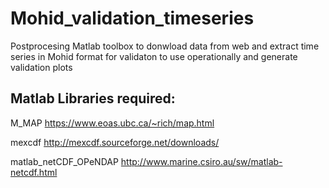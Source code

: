 # Mohid_validation_timeseries
Postprocesing Matlab toolbox to donwload data from web and extract time series in Mohid format for validaton to use operationally and generate validation plots

## Matlab Libraries required:
  M_MAP                  https://www.eoas.ubc.ca/~rich/map.html
  
  mexcdf                 http://mexcdf.sourceforge.net/downloads/
  
  matlab_netCDF_OPeNDAP  http://www.marine.csiro.au/sw/matlab-netcdf.html


